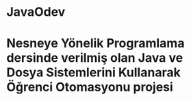 # JavaOdev
# Nesneye Yönelik Programlama dersinde verilmiş olan Java ve Dosya Sistemlerini Kullanarak Öğrenci Otomasyonu projesi
